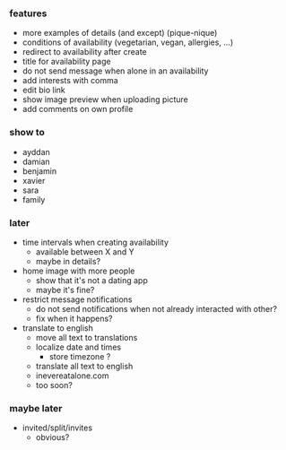 ### features

- more examples of details (and except) (pique-nique)
- conditions of availability (vegetarian, vegan, allergies, ...)
- redirect to availability after create
- title for availability page
- do not send message when alone in an availability
- add interests with comma
- edit bio link
- show image preview when uploading picture
- add comments on own profile

### show to

- ayddan
- damian
- benjamin
- xavier
- sara
- family

### later

- time intervals when creating availability
  - available between X and Y
  - maybe in details?
- home image with more people
  - show that it's not a dating app
  - maybe it's fine?
- restrict message notifications
  - do not send notifications when not already interacted with other?
  - fix when it happens?
- translate to english
  - move all text to translations
  - localize date and times
    - store timezone ?
  - translate all text to english
  - inevereatalone.com
  - too soon?

### maybe later

- invited/split/invites
  - obvious?
